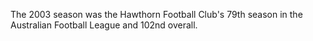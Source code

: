 The 2003 season was the Hawthorn Football Club's 79th season in the Australian Football League and 102nd overall.
